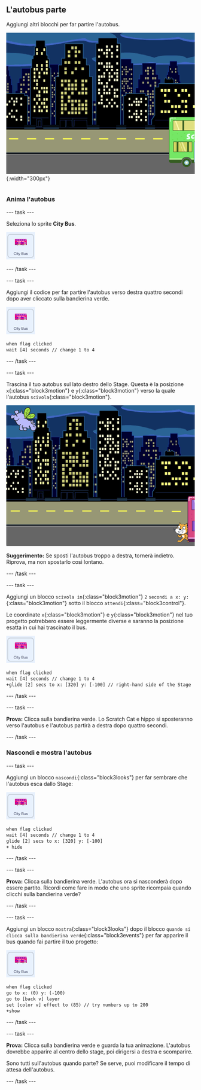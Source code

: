 ## L'autobus parte

<div style="display: flex; flex-wrap: wrap">
<div style="flex-basis: 200px; flex-grow: 1; margin-right: 15px;">
Aggiungi altri blocchi per far partire l'autobus.
</div>
<div>

![Lo stage mostra che l'autobus si è spostato a destra.](images/bus-leaving.png){:width="300px"}

</div>
</div>

### Anima l'autobus

--- task ---

Seleziona lo sprite **City Bus**.

![Lo sprite dell'autobus cittadino.](images/bus-sprite.png)

--- /task ---

--- task ---

Aggiungi il codice per far partire l'autobus verso destra quattro secondi dopo aver cliccato sulla bandierina verde.

![Lo sprite dell'autobus cittadino.](images/bus-sprite.png)

```blocks3
when flag clicked 
wait [4] seconds // change 1 to 4
```

--- /task ---

--- task ---

Trascina il tuo autobus sul lato destro dello Stage. Questa è la posizione `x`{:class="block3motion"} e `y`{:class="block3motion"} verso la quale l'autobus `scivola`{:class="block3motion"}.

![](images/bus-right.png)

**Suggerimento:** Se sposti l'autobus troppo a destra, tornerà indietro. Riprova, ma non spostarlo così lontano.

--- /task ---

--- task ---

Aggiungi un blocco `scivola in`{:class="block3motion"} `2` `secondi a x: y:`{:class="block3motion"} sotto il blocco `attendi`{:class="block3control"}.

Le coordinate `x`{:class="block3motion"} e `y`{:class="block3motion"} nel tuo progetto potrebbero essere leggermente diverse e saranno la posizione esatta in cui hai trascinato il bus.

![Lo sprite dell'autobus cittadino.](images/bus-sprite.png)

```blocks3
when flag clicked 
wait [4] seconds // change 1 to 4
+glide [2] secs to x: [320] y: [-100] // right-hand side of the Stage
```

--- /task ---

--- task ---

**Prova:** Clicca sulla bandierina verde. Lo Scratch Cat e hippo si sposteranno verso l'autobus e l'autobus partirà a destra dopo quattro secondi.

--- /task ---

### Nascondi e mostra l'autobus

--- task ---

Aggiungi un blocco `nascondi`{:class="block3looks"} per far sembrare che l'autobus esca dallo Stage:

![Lo sprite dell'autobus cittadino.](images/bus-sprite.png)

```blocks3
when flag clicked 
wait [4] seconds // change 1 to 4
glide [2] secs to x: [320] y: [-100]
+ hide
```
--- /task ---

--- task ---

**Prova:** Clicca sulla bandierina verde. L'autobus ora si nasconderà dopo essere partito. Ricordi come fare in modo che uno sprite ricompaia quando clicchi sulla bandierina verde?

--- /task ---

--- task ---

Aggiungi un blocco `mostra`{:class="block3looks"} dopo il blocco `quando si clicca sulla bandierina verde`{:class="block3events"} per far apparire il bus quando fai partire il tuo progetto:

![Lo sprite dell'autobus cittadino.](images/bus-sprite.png)

```blocks3
when flag clicked
go to x: (0) y: (-100)
go to [back v] layer
set [color v] effect to (85) // try numbers up to 200
+show
```

--- /task ---

--- task ---

**Prova:** Clicca sulla bandierina verde e guarda la tua animazione. L'autobus dovrebbe apparire al centro dello stage, poi dirigersi a destra e scomparire.

Sono tutti sull'autobus quando parte? Se serve, puoi modificare il tempo di attesa dell'autobus.

--- /task ---
